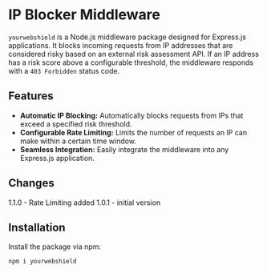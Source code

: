 # IP Blocker Middleware

`yourwebshield` is a Node.js middleware package designed for Express.js applications. It blocks incoming requests from IP addresses that are considered risky based on an external risk assessment API. If an IP address has a risk score above a configurable threshold, the middleware responds with a `403 Forbidden` status code.


## Features

- **Automatic IP Blocking:** Automatically blocks requests from IPs that exceed a specified risk threshold.
- **Configurable Rate Limiting:** Limits the number of requests an IP can make within a certain time window.
- **Seamless Integration:** Easily integrate the middleware into any Express.js application.

## Changes
1.1.0 - Rate Limiting added
1.0.1 - initial version
## Installation

Install the package via npm:

```bash
npm i yourwebshield
